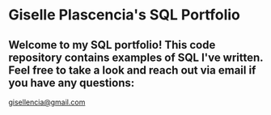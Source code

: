 # Giselle Plascencia's SQL Portfolio

## Welcome to my SQL portfolio! This code repository contains examples of SQL I've written. Feel free to take a look and reach out via email if you have any questions: 
gisellencia@gmail.com
